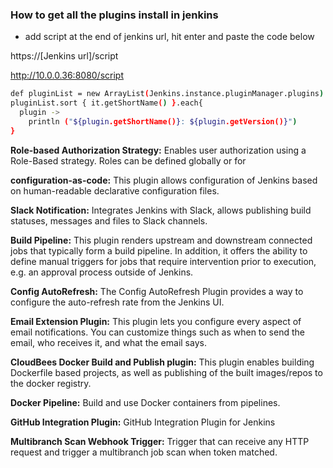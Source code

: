 ### How to get all the plugins install in jenkins
* add script at the end of jenkins url, hit enter and paste the code below

https://[Jenkins url]/script

http://10.0.0.36:8080/script

```sh
def pluginList = new ArrayList(Jenkins.instance.pluginManager.plugins)
pluginList.sort { it.getShortName() }.each{
  plugin -> 
    println ("${plugin.getShortName()}: ${plugin.getVersion()}")
}
```

**Role-based Authorization Strategy:** Enables user authorization using a Role-Based strategy. Roles can be defined globally or for 

**configuration-as-code:** This plugin allows configuration of Jenkins based on human-readable declarative configuration files.

**Slack Notification:** Integrates Jenkins with Slack, allows publishing build statuses, messages and files to Slack channels.

**Build Pipeline:** This plugin renders upstream and downstream connected jobs that typically form a build pipeline. In addition, it offers the ability to define manual triggers for jobs that require intervention prior to execution, e.g. an approval process outside of Jenkins.

**Config AutoRefresh:** The Config AutoRefresh Plugin provides a way to configure the auto-refresh rate from the Jenkins UI.

**Email Extension Plugin:**  This plugin lets you configure every aspect of email notifications. You can customize things such as when to send the email, who receives it, and what the email says.

**CloudBees Docker Build and Publish plugin:** This plugin enables building Dockerfile based projects, as well as publishing of the built images/repos to the docker registry.

**Docker Pipeline:** Build and use Docker containers from pipelines.

**GitHub Integration Plugin:** GitHub Integration Plugin for Jenkins

**Multibranch Scan Webhook Trigger:** Trigger that can receive any HTTP request and trigger a multibranch job scan when token matched.
